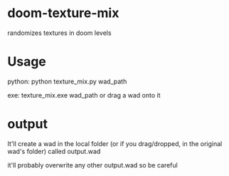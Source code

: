 # doom-texture-mix
randomizes textures in doom levels

# Usage

python: 
python texture_mix.py wad_path

exe:
texture_mix.exe wad_path
or drag a wad onto it

# output

It'll create a wad in the local folder (or if you drag/dropped, in the original wad's folder) called output.wad

it'll probably overwrite any other output.wad so be careful
